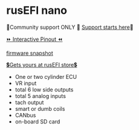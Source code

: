 # rusEFI nano

🔴Community support ONLY 🔴 [Support starts here](https://github.com/rusefi/rusefi/wiki/Support)🔴

[⏩ Interactive Pinout ⏪](https://rusefi.com/docs/pinouts/nano/)

[firmware snapshot](https://rusefi.com/build_server/rusefi_bundle_nano.zip)

[💲Gets yours at rusEFI store💲](https://www.shop.rusefi.com/shop/p/nano)

* One or two cylinder ECU
* VR input
* total 6 low side outputs
* total 5 analog inputs
* tach output
* smart or dumb coils
* CANbus
* on-board SD card
